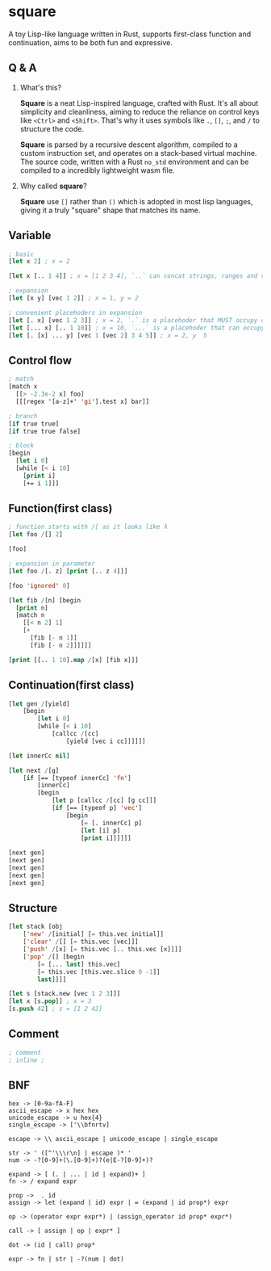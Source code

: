 # square

A toy Lisp-like language written in Rust, supports first-class function and continuation, aims to be both fun and expressive.

## Q & A

1.  What's this?

    **Square** is a neat Lisp-inspired language, crafted with Rust. It's all about simplicity and cleanliness, aiming to reduce the reliance on control keys like `<Ctrl>` and `<Shift>`. That's why it uses symbols like `.`, `[]`, `;`, and `/` to structure the code.

    **Square** is parsed by a recursive descent algorithm, compiled to a custom instruction set, and operates on a stack-based virtual machine. The source code, written with a Rust `no_std` environment and can be compiled to a incredibly lightweight wasm file.

2.  Why called **square**?

    **Square** use `[]` rather than `()` which is adopted in most lisp languages, giving it a truly "square" shape that matches its name.

## Variable

```lisp
; basic
[let x 2] ; x = 2

[let x [.. 1 4]] ; x = [1 2 3 4], `..` can concat strings, ranges and vectors

; expansion
[let [x y] [vec 1 2]] ; x = 1, y = 2

; convenient placehoders in expansion
[let [. x] [vec 1 2 3]] ; x = 2, `.` is a placehoder that MUST occupy one position
[let [... x] [.. 1 10]] ; x = 10, `...` is a placehoder that can occupy zero or as many positions as possible
[let [. [x] ... y] [vec 1 [vec 2] 3 4 5]] ; x = 2, y  5
```

## Control flow

```lisp
; match
[match x
  [[> -2.3e-2 x] foo]
  [[[regex '[a-z]+' 'gi'].test x] bar]]

; branch
[if true true]
[if true true false]

; block
[begin 
  [let i 0]
  [while [< i 10]
    [print i]
    [+= i 1]]]
```

## Function(first class)

```lisp
; function starts with /[ as it looks like λ
[let foo /[] 2]

[foo]

; expansion in parameter
[let foo /[. z] [print [.. z 4]]]

[foo 'ignored' 0]

[let fib /[n] [begin
  [print n]
  [match n
    [[< n 2] 1]
    [+
      [fib [- n 1]] 
      [fib [- n 2]]]]]]

[print [[.. 1 10].map /[x] [fib x]]]
```

## Continuation(first class)

```lisp
[let gen /[yield]
    [begin
        [let i 0]
        [while [< i 10]
            [callcc /[cc]
                [yield [vec i cc]]]]]]

[let innerCc nil]

[let next /[g]
    [if [== [typeof innerCc] 'fn']
        [innerCc]
        [begin
            [let p [callcc /[cc] [g cc]]]
            [if [== [typeof p] 'vec']
                [begin
                    [= [. innerCc] p]
                    [let [i] p]
                    [print i]]]]]]
                    
[next gen]
[next gen]
[next gen]
[next gen]
[next gen]
```

## Structure

```lisp
[let stack [obj
    ['new' /[initial] [= this.vec initial]]
    ['clear' /[] [= this.vec [vec]]]
    ['push' /[x] [= this.vec [.. this.vec [x]]]]
    ['pop' /[] [begin
        [= [... last] this.vec]
        [= this.vec [this.vec.slice 0 -1]]
        last]]]]

[let s [stack.new [vec 1 2 3]]]
[let x [s.pop]] ; x = 3
[s.push 42] ; s = [1 2 42]
```

## Comment

```lisp
; comment
; inline ;
```

## BNF

    hex -> [0-9a-fA-F]
    ascii_escape -> x hex hex
    unicode_escape -> u hex{4}
    single_escape -> ['\\bfnrtv]

    escape -> \\ ascii_escape | unicode_escape | single_escape

    str -> ' ([^'\\\r\n] | escape )* '
    num -> -?[0-9]+(\.[0-9]+)?(e|E-?[0-9]+)?

    expand -> [ (. | ... | id | expand)+ ]
    fn -> / expand expr

    prop ->  . id
    assign -> let (expand | id) expr | = (expand | id prop*) expr

    op -> (operator expr expr*) | (assign_operator id prop* expr*)

    call -> [ assign | op | expr* ]

    dot -> (id | call) prop*

    expr -> fn | str | -?(num | dot)
